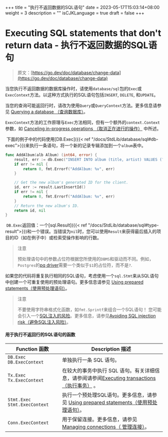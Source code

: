 +++
title = "执行不返回数据的SQL语句"
date = 2023-05-17T15:03:14+08:00
weight = 3
description = ""
isCJKLanguage = true
draft = false
+++
# Executing SQL statements that don't return data - 执行不返回数据的SQL语句

> 原文：[https://go.dev/doc/database/change-data](https://go.dev/doc/database/change-data)

​	当您执行不返回数据的数据库操作时，请使用`database/sql`包的`Exec`或`ExecContext`方法。以这种方式执行的SQL语句包括`INSERT`, `DELETE`, 和`UPDATE`。

​	当您的查询可能返回行时，请改为使用`Query`或`QueryContext`方法。更多信息请参见 [Querying a database （查询数据库）](../QueryingForData)。

​	`ExecContext`方法的工作原理与`Exec`方法相同，但有一个额外的`context.Context`参数，如 [Canceling in-progress operations （取消正在进行的操作）](../CancelingIn-progressDatabaseOperations) 中所述。

​	下面的例子中的代码使用[DB.Exec]({{< ref "/docs/StdLib/database/sql#db-exec">}})来执行一条语句，将一个新的记录专辑添加到一个`album`表中。

```go 
func AddAlbum(alb Album) (int64, error) {
    result, err := db.Exec("INSERT INTO album (title, artist) VALUES (?, ?)", alb.Title, alb.Artist)
    if err != nil {
        return 0, fmt.Errorf("AddAlbum: %v", err)
    }

    // Get the new album's generated ID for the client.
    id, err := result.LastInsertId()
    if err != nil {
        return 0, fmt.Errorf("AddAlbum: %v", err)
    }
    // Return the new album's ID.
    return id, nil
}
```

​	`DB.Exec`返回值：一个[sql.Result]({{< ref "/docs/StdLib/database/sql#type-result">}})和一个错误。当错误为`nil`时，您可以使用`Result`来获得最后插入的项目的ID（如在例子中）或检索受操作影响的行数。

> 注意
>
> ​	预处理语句中的参数占位符根据您所使用的`DBMS`和驱动而不同。例如，`Postgres`的[pq driver](https://pkg.go.dev/github.com/lib/pq)需要一个类似于`$1`的占位符，而不是`?`.

​	如果您的代码将重复执行相同的SQL语句，考虑使用一个`sql.Stmt`来从SQL语句中创建一个可重复使用的预处理语句。更多信息请参见 [Using prepared statements（使用预处理语句）](../UsingPreparedStatements)。

> 注意
>
> ​	不要使用字符串格式化函数，如`fmt.Sprintf`来组合一个SQL语句！ 您可能会引入一个[SQL注入的风险](https://go.dev/doc/database/sql-injection)。更多信息，请参见[Avoiding SQL injection risk（避免SQL注入风险）](../AvoidingSQLInjectionRisk)。

#### 用于执行不返回行的SQL语句的函数

| Function 函数                  | Description 描述                                             |
| ------------------------------ | ------------------------------------------------------------ |
| `DB.Exec` `DB.ExecContext`     | 单独执行一条 SQL 语句。                                      |
| `Tx.Exec` `Tx.ExecContext`     | 在较大的事务中执行 SQL 语句。有关详细信息，请参阅请参阅[Executing transactions （执行事务）](../ExecutingTransactions) 。 |
| `Stmt.Exec` `Stmt.ExecContext` | 执行一个预处理SQL语句。更多信息，请参见 [Using prepared statements（使用预处理语句）](../UsingPreparedStatements)。 |
| `Conn.ExecContext`             | 用于保留连接。更多信息，请参见[Managing connections（ 管理连接）](../ManagingConnections)。 |